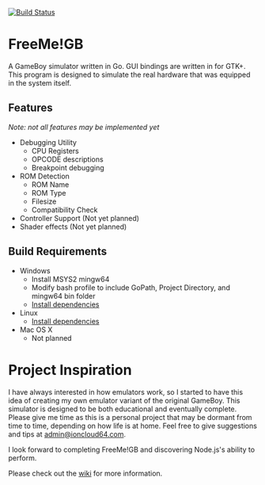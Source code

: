[![Build Status](https://travis-ci.com/ioncloud64/freemegb.svg?branch=lang%2Fgo)](https://travis-ci.com/ioncloud64/freemegb)

# FreeMe!GB
A GameBoy simulator written in Go. GUI bindings are written in for GTK+. This program is designed to simulate the real hardware that was equipped in the system itself.

## Features
*Note: not all features may be implemented yet*
* Debugging Utility
  - CPU Registers
  - OPCODE descriptions
  - Breakpoint debugging
* ROM Detection
  - ROM Name
  - ROM Type
  - Filesize
  - Compatibility Check
* Controller Support (Not yet planned)
* Shader effects (Not yet planned)

## Build Requirements
* Windows
  - Install MSYS2 mingw64
  - Modify bash profile to include GoPath, Project Directory, and mingw64 bin folder
  - [Install dependencies](https://github.com/gotk3/gotk3/wiki)
* Linux
  - [Install dependencies](https://github.com/gotk3/gotk3/wiki)
* Mac OS X
  - Not planned

# Project Inspiration
I have always interested in how emulators work, so I started to have this idea of creating my own emulator variant of the original GameBoy. This simulator is designed to be both educational and eventually complete. Please give me time as this is a personal project that may be dormant from time to time, depending on how life is at home. Feel free to give suggestions and tips at admin@ioncloud64.com.

I look forward to completing FreeMe!GB and discovering Node.js's ability to perform.

Please check out the [wiki](https://github.com/ioncloud64/freemegb/wiki) for more information.
